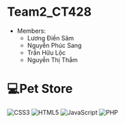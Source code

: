 # Team2_CT428
- Members:
  + Lương Điền Sâm
  + Nguyễn Phúc Sang
  + Trần Hữu Lộc
  + Nguyễn Thị Thắm

# 💻Pet Store
![CSS3](https://img.shields.io/badge/css3-%231572B6.svg?style=for-the-badge&logo=css3&logoColor=white) ![HTML5](https://img.shields.io/badge/html5-%23E34F26.svg?style=for-the-badge&logo=html5&logoColor=white) ![JavaScript](https://img.shields.io/badge/javascript-%23323330.svg?style=for-the-badge&logo=javascript&logoColor=%23F7DF1E) ![PHP](https://img.shields.io/badge/php-%23777BB4.svg?style=for-the-badge&logo=php&logoColor=white)
